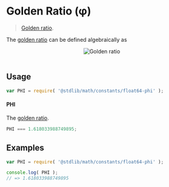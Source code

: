 # Golden Ratio (φ)

> [Golden ratio][phi].

<section class="intro">

The [golden ratio][phi] can be defined algebraically as

<!-- <equation class="equation" label="eq:golden_ratio" align="center" raw="\phi = \frac{1 + \sqrt{5}}{2}" alt="Golden ratio"> -->

<div class="equation" align="center" data-raw-text="\phi = \frac{1 + \sqrt{5}}{2}" data-equation="eq:golden_ratio">
    <img src="https://cdn.rawgit.com/stdlib-js/stdlib/16b5e6ce8a4610d535ce3294e8a3541da8b694a8/lib/node_modules/@stdlib/math/constants/float64-phi/docs/img/golden_ratio.svg" alt="Golden ratio">
    <br>
    <br>
</div>

<!-- </equation> -->

<!-- </intro> -->


<section class="usage">

## Usage

``` javascript
var PHI = require( '@stdlib/math/constants/float64-phi' );
```

#### PHI

The [golden ratio][phi-value].

``` javascript
PHI === 1.618033988749895;
```

<!-- </usage> -->


<section class="examples">

## Examples

<!-- TODO: better example -->

``` javascript
var PHI = require( '@stdlib/math/constants/float64-phi' );

console.log( PHI );
// => 1.618033988749895
```

<!-- </examples> -->


<section class="links">

[phi]: http://en.wikipedia.org/wiki/Golden_ratio
[phi-value]: http://oeis.org/A001622

<!-- </links> -->
